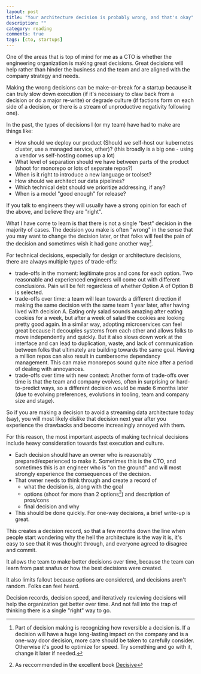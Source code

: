 ```yaml
---
layout: post
title: "Your architecture decision is probably wrong, and that's okay"
description: ""
category: reading
comments: true
tags: [cto, startups]
---
```


One of the areas that is top of mind for me as a CTO is whether the engineering organization is making great decisions. Great decisions will help rather than hinder the business and the team and are aligned with the company strategy and needs.

Making the wrong decisions can be make-or-break for a startup because it can truly slow down execution (if it's necessary
to claw back from a decision or do a major re-write) or degrade culture (if factions form on each side of a decision, or there is a stream of unproductive negativity following one).

In the past, the types of decisions I (or my team) have had to make are things like:
* How should we deploy our product (Should we self-host our kubernetes cluster, use a managed service, other)? (this broadly is a big one - using a vendor vs self-hosting comes up a lot)
* What level of separation should we have between parts of the product (shoot for monorepo or lots of separate repos?)
* When is it right to introduce a new language or toolset?
* How should we architect our data pipelines?
* Which technical debt should we prioritize addressing, if any?
* When is a model "good enough" for release?

If you talk to engineers they will usually have a strong opinion for each of the above, and believe they are "right".

What I have come to learn is that there is not a single "best" decision in the majority of cases. 
The decision you make is often "wrong" in the sense that you may want to change the decision later, or that folks will feel the pain of the decision and sometimes wish it had gone another way[^1].

For technical decisions, especially for design or architecture decisions, there are always multiple types of trade-offs:
* trade-offs in the moment: legitimate pros and cons for each option. Two reasonable and experienced engineers will come out with different conclusions. Pain will be felt regardless of whether Option A of Option B is selected.
* trade-offs over time: a team will lean towards a different direction if making the same decision with the same team 1 year later, after having lived with decision A.
Eating only salad sounds amazing after eating cookies for a week, but after a week of salad the cookies are looking pretty good again. In a similar way, adopting microservices can feel great because it decouples systems from each other and allows folks to move independently and quickly. But it also slows down work at the interface and can lead to duplication, waste, and lack of communication between folks that ultimately are building towards the same goal. Having a million repos can also result in cumbersome dependancy management. This can make monorepos sound quite nice after a period of dealing with annoyances. 
* trade-offs over time with new context: Another form of trade-offs over time is that the team and company evolves, often in surprising or hard-to-predict ways, so a different decision would be made 6 months later (due to evolving preferences, evolutions in tooling, team and company size and stage).

So if you are making a decision to avoid a streaming data architecture today (say), you will most likely dislike that decision next year after you experience the drawbacks and become increasingly annoyed with them.

For this reason, the most important aspects of making technical decisions include heavy consideration towards fast execution and culture.
- Each decision should have an owner who is reasonably prepared/experienced to make it. Sometimes this is the CTO, and sometimes this is an engineer who is "on the ground" and will most strongly experience the consequences of the decision.
- That owner needs to think through and create a record of
    - what the decision is, along with the goal
    - options (shoot for more than 2 options[^2]) and description of pros/cons
    - final decision and why
- This should be done quickly. For one-way decisions, a brief write-up is great. 

This creates a decision record, so that a few months down the line when people start wondering why the hell the architecture is the way it is, it's easy to see that it was thought through, and everyone agreed to disagree and commit.

It allows the team to make better decisions over time, because the team can learn from past snafus or how the best decisions were created.

It also limits fallout because options are considered, and decisions aren't random. Folks can feel heard.

Decision records, decision speed, and iteratively reviewing decisions will help the organization get better over time. And not fall into the trap of thinking there is a single "right" way to go.

[^1]: Part of decision making is recognizing how reversible a decision is. If a decision will have a huge long-lasting impact on the company and is a one-way door decision, more care should be taken to carefully consider. 
Otherwise it's good to optimize for speed. Try something and go with it, change it later if needed.

[^2]: As reccommended in the excellent book [Decisive](https://www.amazon.com/Decisive-Chip-Heath-Dan-Heath-audiobook/dp/B00B3Z5QFK)